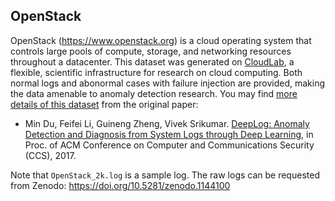 ## OpenStack

OpenStack (https://www.openstack.org) is a cloud operating system that controls large pools of compute, storage, and networking resources throughout a datacenter. This dataset was generated on [CloudLab](https://cloudlab.us/), a flexible, scientific infrastructure for research on cloud computing. Both normal logs and abonormal cases with failure injection are provided, making the data amenable to anomaly detection research. You may find [more details of this dataset](http://www.cs.utah.edu/~mind/papers/deeplog_misc.html) from the original paper:

+ Min Du, Feifei Li, Guineng Zheng, Vivek Srikumar. [DeepLog: Anomaly Detection and Diagnosis from System Logs through Deep Learning](https://acmccs.github.io/papers/p1285-duA.pdf), in Proc. of ACM Conference on Computer and Communications Security (CCS), 2017. 

Note that `OpenStack_2k.log` is a sample log. The raw logs can be requested from Zenodo: https://doi.org/10.5281/zenodo.1144100



